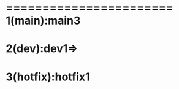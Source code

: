 =======================
1(main):main3
========================
2(dev):dev1=>
========================
3(hotfix):hotfix1
=======================
